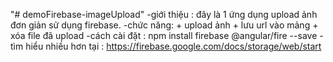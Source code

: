 "# demoFirebase-imageUpload" 
-giới thiệu : đây là 1 ứng dụng upload ảnh đơn giản sử dụng firebase.
-chức năng: 
    + upload ảnh
    + lưu url vào mảng
    + xóa file đã upload
-cách cài đặt : npm install firebase @angular/fire --save 
-tìm hiểu nhiều hơn tại : https://firebase.google.com/docs/storage/web/start